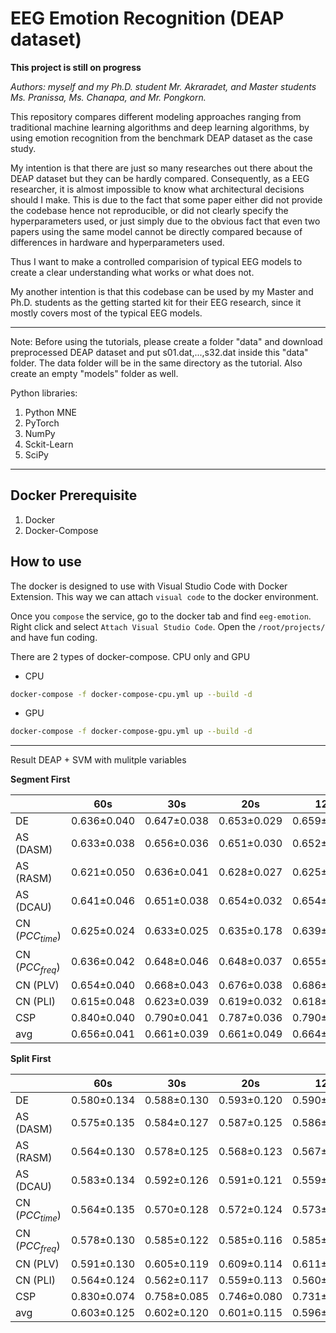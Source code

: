 # EEG Emotion Recognition (DEAP dataset)

**This project is still on progress**

*Authors: myself and my Ph.D. student Mr. Akraradet, and Master students Ms. Pranissa, Ms. Chanapa, and Mr. Pongkorn.*

This repository compares different modeling approaches ranging from traditional machine learning algorithms and deep learning algorithms, by using emotion recognition from the benchmark DEAP dataset as the case study.

My intention is that there are just so many researches out there about the DEAP dataset but they can be hardly compared.  Consequently, as a EEG researcher, it is almost impossible to know what architectural decisions should I make.  This is due to the fact that some paper either did not provide the codebase hence not reproducible, or did not clearly specify the hyperparameters used, or just simply due to the obvious fact that even two papers using the same model cannot be directly compared because of differences in hardware and hyperparameters used.  

Thus I want to make a controlled comparision of typical EEG models to create a clear understanding what works or what does not.

My another intention is that this codebase can be used by my Master and Ph.D. students as the getting started kit for their EEG research, since it mostly covers most of the typical EEG models.

---

Note: Before using the tutorials, please create a folder "data" and download preprocessed DEAP dataset and put s01.dat,...,s32.dat inside this "data" folder.  The data folder will be in the same directory as the tutorial.   Also create an empty "models" folder as well.

Python libraries:
1. Python MNE
2. PyTorch
3. NumPy
4. Sckit-Learn
5. SciPy

---

## Docker Prerequisite

1. Docker
2. Docker-Compose

## How to use

The docker is designed to use with Visual Studio Code with Docker Extension. This way we can attach `visual code` to the docker environment.

Once you `compose` the service, go to the docker tab and find `eeg-emotion`. Right click and select `Attach Visual Studio Code`. Open the `/root/projects/` and have fun coding.

There are 2 types of docker-compose. CPU only and GPU

- CPU
```sh
docker-compose -f docker-compose-cpu.yml up --build -d
```

- GPU
```sh
docker-compose -f docker-compose-gpu.yml up --build -d
```

---

Result DEAP + SVM with mulitple variables

**Segment First**

|                  | 60s            | 30s            | 20s   | 12s   | 5s | 4s| 3s| 2s| 1s| avg |
|------------------|----------------|----------------|-------|-------|----|---|---|---|---|-----|
| DE               | 0.636&pm;0.040 | 0.647&pm;0.038 | 0.653&pm;0.029 | 0.659&pm;0.029 | 0.664&pm;0.019 | 0.669&pm;0.018 | 0.664&pm;0.016 | 0.675&pm;0.014 | 0.677&pm;0.010 | 0.660&pm;0.024 |
| AS (DASM)        | 0.633&pm;0.038 | 0.656&pm;0.036 | 0.651&pm;0.030 | 0.652&pm;0.026 | 0.648&pm;0.018 | 0.653&pm;0.016 | 0.645&pm;0.013 | 0.650&pm;0.012 | 0.645&pm;0.008 | 0.648&pm;0.022 |
| AS (RASM)        | 0.621&pm;0.050 | 0.636&pm;0.041 | 0.628&pm;0.027 | 0.625&pm;0.021 | 0.617&pm;0.008 | 0.615&pm;0.009 | 0.614&pm;0.005 | 0.615&pm;0.004 | 0.614&pm;0.003 | 0.621&pm;0.019 |
| AS (DCAU)        | 0.641&pm;0.046 | 0.651&pm;0.038 | 0.654&pm;0.032 | 0.654&pm;0.028 | 0.648&pm;0.017 | 0.652&pm;0.017 | 0.643&pm;0.014 | 0.648&pm;0.012 | 0.644&pm;0.008 | 0.648&pm;0.024 |
| CN ($PCC_{time}$)| 0.625&pm;0.024 | 0.633&pm;0.025 | 0.635&pm;0.178 | 0.639&pm;0.019 | 0.641&pm;0.014 | 0.676&pm;0.016 | 0.645&pm;0.011 | 0.647&pm;0.010 | 0.634&pm;0.010 | 0.642&pm;0.034 |
| CN ($PCC_{freq}$)| 0.636&pm;0.042 | 0.648&pm;0.046 | 0.648&pm;0.037 | 0.655&pm;0.032 | 0.662&pm;0.021 | 0.642&pm;0.022 | 0.659&pm;0.019 | 0.662&pm;0.014 | 0.657&pm;0.011 | 0.652&pm;0.027 |
| CN (PLV)         | 0.654&pm;0.040 | 0.668&pm;0.043 | 0.676&pm;0.038 | 0.686&pm;0.032 | 0.693&pm;0.021 | 0.659&pm;0.019 | 0.696&pm;0.018 | 0.698&pm;0.015 | 0.688&pm;0.011 | 0.680&pm;0.026 |
| CN (PLI)         | 0.615&pm;0.048 | 0.623&pm;0.039 | 0.619&pm;0.032 | 0.618&pm;0.026 | 0.615&pm;0.016 | 0.696&pm;0.021 | 0.613&pm;0.013 | 0.613&pm;0.011 | 0.611&pm;0.008 | 0.625&pm;0.024 |
| CSP              | 0.840&pm;0.040 | 0.790&pm;0.041 | 0.787&pm;0.036 | 0.790&pm;0.023 | 0.753&pm;0.020 | 0.750&pm;0.016 | 0.745&pm;0.016 | 0.732&pm;0.014 | 0.763&pm;0.009 | 0.772&pm;0.024 |
| avg              | 0.656&pm;0.041 | 0.661&pm;0.039 | 0.661&pm;0.049 | 0.664&pm;0.026 | 0.660&pm;0.017 | 0.668&pm;0.017 | 0.658&pm;0.014 | 0.660&pm;0.012 | 0.659&pm;0.009 |

**Split First**

|                  | 60s            | 30s            | 20s   | 12s   | 5s | 4s| 3s| 2s| 1s| avg|
|------------------|----------------|----------------|-------|-------|----|---|---|---|---|----|
| DE               | 0.580&pm;0.134 | 0.588&pm;0.130 | 0.593&pm;0.120 | 0.590&pm;0.110 | 0.589&pm;0.105 | 0.595&pm;0.104 | 0.587&pm;0.103 | 0.594&pm;0.101 | 0.591&pm;0.096 | 0.590&pm;0.111 |
| AS (DASM)        | 0.575&pm;0.135 | 0.584&pm;0.127 | 0.587&pm;0.125 | 0.586&pm;0.115 | 0.580&pm;0.106 | 0.584&pm;0.107 | 0.580&pm;0.103 | 0.581&pm;0.103 | 0.578&pm;0.990 | 0.582&pm;0.212 |
| AS (RASM)        | 0.564&pm;0.130 | 0.578&pm;0.125 | 0.568&pm;0.123 | 0.567&pm;0.119 | 0.552&pm;0.123 | 0.552&pm;0.122 | 0.553&pm;0.127 | 0.552&pm;0.124 | 0.553&pm;0.127 | 0.560&pm;0.124 |
| AS (DCAU)        | 0.583&pm;0.134 | 0.592&pm;0.126 | 0.591&pm;0.121 | 0.559&pm;0.113 | 0.584&pm;0.104 | 0.585&pm;0.102 | 0.580&pm;0.102 | 0.582&pm;0.102 | 0.578&pm;0.100 | 0.582&pm;0.112 |
| CN ($PCC_{time}$)| 0.564&pm;0.135 | 0.570&pm;0.128 | 0.572&pm;0.124 | 0.573&pm;0.119 | 0.574&pm;0.116 | 0.574&pm;0.114 | 0.573&pm;0.116 | 0.575&pm;0.114 | 0.574&pm;0.110 | 0.572&pm;0.120 |
| CN ($PCC_{freq}$)| 0.578&pm;0.130 | 0.585&pm;0.122 | 0.585&pm;0.116 | 0.585&pm;0.110 | 0.585&pm;0.106 | 0.581&pm;0.102 | 0.581&pm;0.100 | 0.582&pm;0.099 | 0.577&pm;0.096 | 0.582&pm;0.109 |
| CN (PLV)         | 0.591&pm;0.130 | 0.605&pm;0.119 | 0.609&pm;0.114 | 0.611&pm;0.108 | 0.607&pm;0.102 | 0.604&pm;0.100 | 0.603&pm;0.098 | 0.602&pm;0.096 | 0.596&pm;0.092 | 0.603&pm;0.107 |
| CN (PLI)         | 0.564&pm;0.124 | 0.562&pm;0.117 | 0.559&pm;0.113 | 0.560&pm;0.111 | 0.554&pm;0.107 | 0.555&pm;0.106 | 0.553&pm;0.104 | 0.554&pm;0.104 | 0.554&pm;0.103 | 0.557&pm;0.110 |
| CSP              | 0.830&pm;0.074 | 0.758&pm;0.085 | 0.746&pm;0.080 | 0.731&pm;0.079 | 0.704&pm;0.079 | 0.703&pm;0.080 | 0.700&pm;0.081 | 0.681&pm;0.080 | 0.720&pm;0.074 | 0.730&pm;0.079 |
| avg              | 0.603&pm;0.125 | 0.602&pm;0.120 | 0.601&pm;0.115 | 0.596&pm;0.109 | 0.592&pm;0.105 | 0.593&pm;0.104 | 0.590&pm;0.104 | 0.589&pm;0.103 | 0.591&pm;0.199 | 
